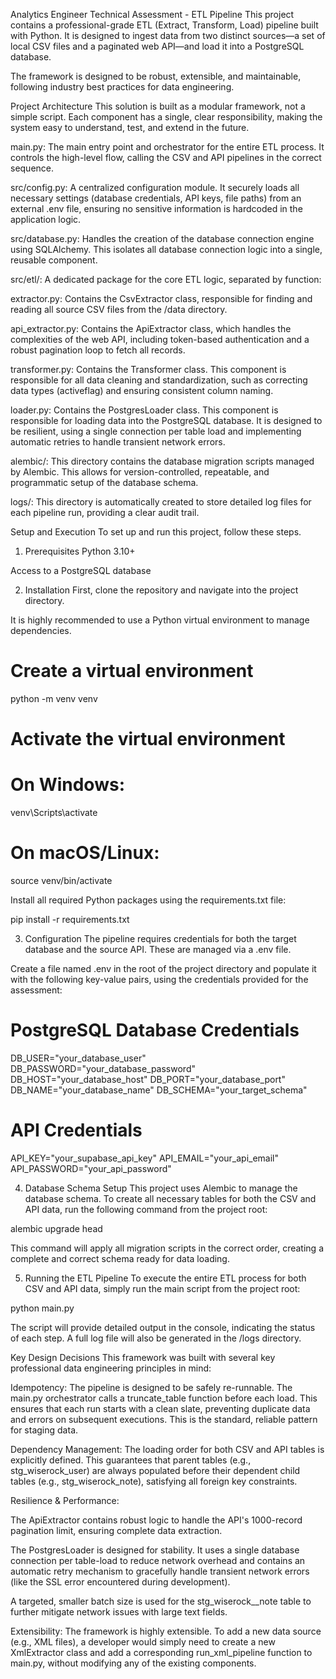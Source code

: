 Analytics Engineer Technical Assessment - ETL Pipeline
This project contains a professional-grade ETL (Extract, Transform, Load) pipeline built with Python. It is designed to ingest data from two distinct sources—a set of local CSV files and a paginated web API—and load it into a PostgreSQL database.

The framework is designed to be robust, extensible, and maintainable, following industry best practices for data engineering.

Project Architecture
This solution is built as a modular framework, not a simple script. Each component has a single, clear responsibility, making the system easy to understand, test, and extend in the future.

main.py: The main entry point and orchestrator for the entire ETL process. It controls the high-level flow, calling the CSV and API pipelines in the correct sequence.

src/config.py: A centralized configuration module. It securely loads all necessary settings (database credentials, API keys, file paths) from an external .env file, ensuring no sensitive information is hardcoded in the application logic.

src/database.py: Handles the creation of the database connection engine using SQLAlchemy. This isolates all database connection logic into a single, reusable component.

src/etl/: A dedicated package for the core ETL logic, separated by function:

extractor.py: Contains the CsvExtractor class, responsible for finding and reading all source CSV files from the /data directory.

api_extractor.py: Contains the ApiExtractor class, which handles the complexities of the web API, including token-based authentication and a robust pagination loop to fetch all records.

transformer.py: Contains the Transformer class. This component is responsible for all data cleaning and standardization, such as correcting data types (activeflag) and ensuring consistent column naming.

loader.py: Contains the PostgresLoader class. This component is responsible for loading data into the PostgreSQL database. It is designed to be resilient, using a single connection per table load and implementing automatic retries to handle transient network errors.

alembic/: This directory contains the database migration scripts managed by Alembic. This allows for version-controlled, repeatable, and programmatic setup of the database schema.

logs/: This directory is automatically created to store detailed log files for each pipeline run, providing a clear audit trail.

Setup and Execution
To set up and run this project, follow these steps.

1. Prerequisites
Python 3.10+

Access to a PostgreSQL database

2. Installation
First, clone the repository and navigate into the project directory.

It is highly recommended to use a Python virtual environment to manage dependencies.

# Create a virtual environment
python -m venv venv

# Activate the virtual environment
# On Windows:
venv\Scripts\activate
# On macOS/Linux:
source venv/bin/activate

Install all required Python packages using the requirements.txt file:

pip install -r requirements.txt

3. Configuration
The pipeline requires credentials for both the target database and the source API. These are managed via a .env file.

Create a file named .env in the root of the project directory and populate it with the following key-value pairs, using the credentials provided for the assessment:

# PostgreSQL Database Credentials
DB_USER="your_database_user"
DB_PASSWORD="your_database_password"
DB_HOST="your_database_host"
DB_PORT="your_database_port"
DB_NAME="your_database_name"
DB_SCHEMA="your_target_schema"

# API Credentials
API_KEY="your_supabase_api_key"
API_EMAIL="your_api_email"
API_PASSWORD="your_api_password"

4. Database Schema Setup
This project uses Alembic to manage the database schema. To create all necessary tables for both the CSV and API data, run the following command from the project root:

alembic upgrade head

This command will apply all migration scripts in the correct order, creating a complete and correct schema ready for data loading.

5. Running the ETL Pipeline
To execute the entire ETL process for both CSV and API data, simply run the main script from the project root:

python main.py

The script will provide detailed output in the console, indicating the status of each step. A full log file will also be generated in the /logs directory.

Key Design Decisions
This framework was built with several key professional data engineering principles in mind:

Idempotency: The pipeline is designed to be safely re-runnable. The main.py orchestrator calls a truncate_table function before each load. This ensures that each run starts with a clean slate, preventing duplicate data and errors on subsequent executions. This is the standard, reliable pattern for staging data.

Dependency Management: The loading order for both CSV and API tables is explicitly defined. This guarantees that parent tables (e.g., stg_wiserock_user) are always populated before their dependent child tables (e.g., stg_wiserock_note), satisfying all foreign key constraints.

Resilience & Performance:

The ApiExtractor contains robust logic to handle the API's 1000-record pagination limit, ensuring complete data extraction.

The PostgresLoader is designed for stability. It uses a single database connection per table-load to reduce network overhead and contains an automatic retry mechanism to gracefully handle transient network errors (like the SSL error encountered during development).

A targeted, smaller batch size is used for the stg_wiserock__note table to further mitigate network issues with large text fields.

Extensibility: The framework is highly extensible. To add a new data source (e.g., XML files), a developer would simply need to create a new XmlExtractor class and add a corresponding run_xml_pipeline function to main.py, without modifying any of the existing components.
